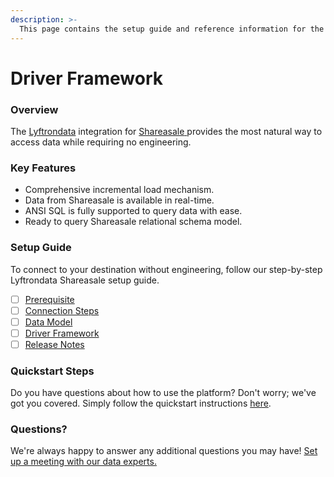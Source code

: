 ```yaml
---
description: >-
  This page contains the setup guide and reference information for the Shareasale source connector.
---
```


# Driver Framework

### Overview

The [Lyftrondata](https://www.lyftrondata.com/) integration for [Shareasale](https://www.lyftrondata.com/integration/shareasale/)[ ](https://www.lyftrondata.com/integration/shareasale/)provides the most natural way to access data while requiring no engineering.

### Key Features

* Comprehensive incremental load mechanism.
* Data from Shareasale is available in real-time.&#x20;
* ANSI SQL is fully supported to query data with ease.
* Ready to query Shareasale relational schema model.

### Setup Guide

To connect to your destination without engineering, follow our step-by-step Lyftrondata Shareasale setup guide.

* [ ] [Prerequisite](../../marketing-analytics/shareasale/prerequisite.md)
* [ ] [Connection Steps](../../marketing-analytics/shareasale/connection-steps.md)
* [ ] [Data Model](../../marketing-analytics/shareasale/data-model/)
* [ ] [Driver Framework](../../marketing-analytics/shareasale/driver-framework/)
* [ ] [Release Notes](../../marketing-analytics/shareasale/release-notes.md)

### Quickstart Steps

Do you have questions about how to use the platform? Don't worry; we've got you covered. Simply follow the quickstart instructions [here](../../../quickstart-steps.md).

### Questions? <a href="#questions" id="questions"></a>

We're always happy to answer any additional questions you may have! [Set up a meeting with our data experts.](https://www.lyftrondata.com/book-a-meeting/)


